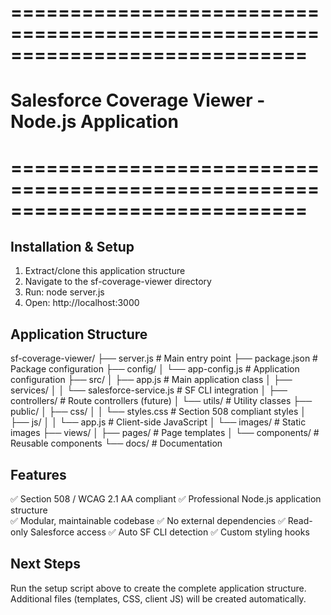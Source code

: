 
# =============================================================================
# Salesforce Coverage Viewer - Node.js Application
# =============================================================================

## Installation & Setup

1. Extract/clone this application structure
2. Navigate to the sf-coverage-viewer directory
3. Run: node server.js
4. Open: http://localhost:3000

## Application Structure

sf-coverage-viewer/
├── server.js                 # Main entry point
├── package.json              # Package configuration
├── config/
│   └── app-config.js         # Application configuration
├── src/
│   ├── app.js                # Main application class
│   ├── services/
│   │   └── salesforce-service.js  # SF CLI integration
│   ├── controllers/          # Route controllers (future)
│   └── utils/                # Utility classes
├── public/
│   ├── css/
│   │   └── styles.css        # Section 508 compliant styles
│   ├── js/
│   │   └── app.js           # Client-side JavaScript
│   └── images/              # Static images
├── views/
│   ├── pages/               # Page templates
│   └── components/          # Reusable components
└── docs/                    # Documentation

## Features

✅ Section 508 / WCAG 2.1 AA compliant
✅ Professional Node.js application structure  
✅ Modular, maintainable codebase
✅ No external dependencies
✅ Read-only Salesforce access
✅ Auto SF CLI detection
✅ Custom styling hooks

## Next Steps

Run the setup script above to create the complete application structure.
Additional files (templates, CSS, client JS) will be created automatically.


